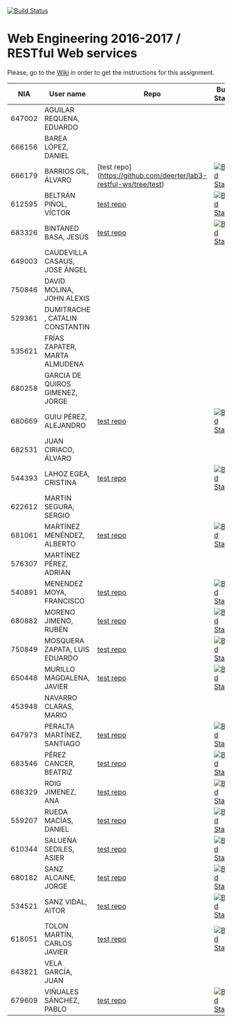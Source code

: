 [![Build Status](https://travis-ci.org/UNIZAR-30246-WebEngineering/lab3-restful-ws.svg?branch=master)](https://travis-ci.org/UNIZAR-30246-WebEngineering/lab3-restful-ws)
# Web Engineering 2016-2017 / RESTful Web services
Please, go to the [Wiki](https://github.com/UNIZAR-30246-WebEngineering/lab3-restful-ws/wiki) in order to get the instructions for this assignment.

NIA    | User name | Repo | Build Status | Improvement | Score
-------|-----------|------|--------------|-------------|--------
647002 | AGUILAR REQUENA, EDUARDO
666156 | BAREA LÓPEZ, DANIEL
666179 | BARRIOS GIL, ÁLVARO | [test repo] (https://github.com/deerter/lab3-restful-ws/tree/test) | [![Build Status](https://travis-ci.org/deerter/lab3-restful-ws.svg?branch=test)](https://travis-ci.org/deerter/lab3-restful-ws)
612595 | BELTRÁN PIÑOL, VÍCTOR | [test repo](https://github.com/Victorbp09/lab3-restful-ws/tree/test) | [![Build Status](https://api.travis-ci.org/Victorbp09/lab3-restful-ws.svg?branch=test)](https://travis-ci.org/Victorbp09/lab3-restful-ws)
683326 | BINTANED BASA, JESÚS | [test repo](https://github.com/jebiba95/lab3-restful-ws/tree/test) | [![Build Status](https://api.travis-ci.org/jebiba95/lab3-restful-ws.svg?branch=test)](https://travis-ci.org/jebiba95/lab3-restful-ws)
649003 | CAUDEVILLA CASAUS, JOSE ÁNGEL
750846 | DAVID MOLINA, JOHN ALEXIS
529361 | DUMITRACHE , CATALIN  CONSTANTIN
535621 | FRÍAS ZAPATER, MARTA ALMUDENA
680258 | GARCIA DE QUIROS GIMENEZ, JORGE
680669 | GUIU PÉREZ, ALEJANDRO | [test repo](https://github.com/aguiu/lab3-restful-ws/tree/test) | [![Build Status](https://api.travis-ci.org/aguiu/lab3-restful-ws.svg?branch=test)](https://travis-ci.org/aguiu/lab3-restful-ws)
682531 | JUAN CIRIACO, ÁLVARO
544393 | LAHOZ EGEA, CRISTINA | [test repo](https://github.com/cristinalahoz/lab3-restful-ws/tree/test) | [![Build Status](https://travis-ci.org/cristinalahoz/lab3-restful-ws.svg?branch=test)](https://travis-ci.org/cristinalahoz/lab3-restful-ws)
622612 | MARTIN SEGURA, SERGIO
681061 | MARTÍNEZ MENÉNDEZ, ALBERTO | [test repo](https://github.com/Belberus/lab3-restful-ws/tree/test) | [![Build Status](https://travis-ci.org/Belberus/lab3-restful-ws.svg?branch=test)](https://travis-ci.org/Belberus/lab3-restful-ws)
576307 | MARTÍNEZ PÉREZ, ADRIAN
540891 | MENENDEZ MOYA, FRANCISCO | [test repo](https://github.com/fmenemo/lab3-restful-ws/tree/test) | [![Build Status](https://travis-ci.org/fmenemo/lab3-restful-ws.svg?branch=test)](https://travis-ci.org/fmenemo/lab3-restful-ws)
680882 | MORENO JIMENO, RUBÉN | [test repo](https://github.com/nebur395/lab3-restful-ws/tree/test) | [![Build Status](https://travis-ci.org/nebur395/lab3-restful-ws.svg?branch=test)](https://travis-ci.org/nebur395/lab3-restful-ws)
750849 | MOSQUERA ZAPATA, LUIS EDUARDO | [test repo](https://github.com/luisemz/lab3-restful-ws/tree/test) | [![Build Status](https://travis-ci.org/luisemz/lab3-restful-ws.svg?branch=test)](https://travis-ci.org/luisemz/lab3-restful-ws)
650448 | MURILLO MAGDALENA, JAVIER | [test repo](https://github.com/javmurillo/lab3-restful-ws/tree/test) | [![Build Status](https://travis-ci.org/javmurillo/lab3-restful-ws.svg?branch=test)](https://travis-ci.org/javmurillo/lab3-restful-ws)
453948 | NAVARRO CLARAS, MARIO
647973 | PERALTA MARTÍNEZ, SANTIAGO | [test repo](https://github.com/SantiagoPeralta/lab3-restful-ws/tree/test) | [![Build Status](https://travis-ci.org/SantiagoPeralta/lab3-restful-ws.svg?branch=test)](https://travis-ci.org/SantiagoPeralta/lab3-restful-ws)
683546 | PÉREZ CANCER, BEATRIZ | [test repo](https://github.com/beapc18/lab3-restful-ws/tree/test) | [![Build Status](https://travis-ci.org/beapc18/lab3-restful-ws.svg?branch=test)](https://travis-ci.org/beapc18/lab3-restful-ws)
686329 | ROIG JIMENEZ, ANA | [test repo](https://github.com/anicacortes/lab3-restful-ws/tree/test) | [![Build Status](https://travis-ci.org/anicacortes/lab3-restful-ws.svg?branch=test)](https://travis-ci.org/anicacortes/lab3-restful-ws)
559207 | RUEDA MACÍAS, DANIEL | [test repo](https://github.com/danirueda/lab3-restful-ws/tree/test) | [![Build Status](https://travis-ci.org/danirueda/lab3-restful-ws.svg?branch=test)](https://travis-ci.org/danirueda/lab3-restful-ws) 
610344 | SALUEÑA SEDILES, ASIER | [test repo](https://github.com/asierhandball/lab3-restful-ws/tree/test) | [![Build Status](https://travis-ci.org/asierhandball/lab3-restful-ws.svg?branch=test)](https://travis-ci.org/asierhandball/lab3-restful-ws)
680182 | SANZ ALCAINE, JORGE | [test repo](https://github.com/sanz1995/lab3-restful-ws/tree/test) | [![Build Status](https://travis-ci.org/sanz1995/lab3-restful-ws.svg?branch=test)](https://travis-ci.org/sanz1995/lab3-restful-ws)
534521 | SANZ VIDAL, AITOR | [test repo](https://github.com/aitorsanz/lab3-restful-ws/tree/test) | [![Build Status](https://travis-ci.org/aitorsanz/lab3-restful-ws.svg?branch=test)](https://travis-ci.org/aitorsanz/lab3-restful-ws)
618051 | TOLON MARTÍN, CARLOS JAVIER | [test repo](https://github.com/ctolon22/lab3-restful-ws/tree/test) | [![Build Status](https://travis-ci.org/ctolon22/lab3-restful-ws.svg?branch=test)](https://travis-ci.org/ctolon22/lab3-restful-ws)
643821 | VELA GARCÍA, JUAN
679609 | VIÑUALES SÁNCHEZ, PABLO | [test repo](https://github.com/strummerTFIU/lab3-restful-ws/tree/test) | [![Build Status](https://travis-ci.org/strummerTFIU/lab3-restful-ws.svg?branch=test)](https://travis-ci.org/strummerTFIU/lab3-restful-ws)
